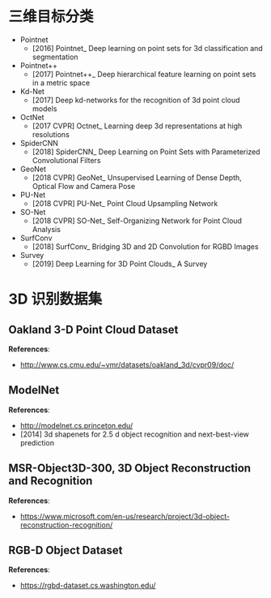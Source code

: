 # 三维目标分类
- Pointnet
    - [2016] Pointnet_ Deep learning on point sets for 3d classification and segmentation
- Pointnet++
    - [2017] Pointnet++_ Deep hierarchical feature learning on point sets in a metric space
- Kd-Net
    - [2017] Deep kd-networks for the recognition of 3d point cloud models
- OctNet
    - [2017 CVPR] Octnet_ Learning deep 3d representations at high resolutions
- SpiderCNN
    - [2018] SpiderCNN_ Deep Learning on Point Sets with Parameterized Convolutional Filters
- GeoNet
    - [2018 CVPR] GeoNet_ Unsupervised Learning of Dense Depth, Optical Flow and Camera Pose
- PU-Net
    - [2018 CVPR] PU-Net_ Point Cloud Upsampling Network
- SO-Net
    - [2018 CVPR] SO-Net_ Self-Organizing Network for Point Cloud Analysis
- SurfConv
    - [2018] SurfConv_ Bridging 3D and 2D Convolution for RGBD Images
- Survey
    - [2019] Deep Learning for 3D Point Clouds_ A Survey

# 3D 识别数据集

## Oakland 3-D Point Cloud Dataset
**References**:
- http://www.cs.cmu.edu/~vmr/datasets/oakland_3d/cvpr09/doc/

## ModelNet
**References**:
- http://modelnet.cs.princeton.edu/
- [2014] 3d shapenets for 2.5 d object recognition and next-best-view prediction

## MSR-Object3D-300, 3D Object Reconstruction and Recognition
**References**:
- https://www.microsoft.com/en-us/research/project/3d-object-reconstruction-recognition/

## RGB-D Object Dataset
**References**:
- https://rgbd-dataset.cs.washington.edu/

